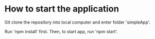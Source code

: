 # How to start the application

Git clone the repository into local computer and enter folder 'simpleApp'.

Run 'npm install' first. Then, to start app, run 'npm start'.
